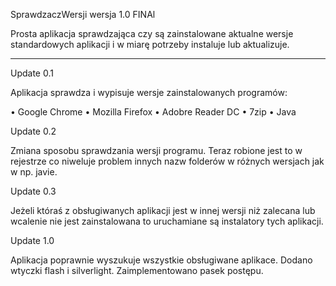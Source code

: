 ﻿SprawdzaczWersji wersja 1.0 FINAl

Prosta aplikacja sprawdzająca czy są zainstalowane aktualne wersje standardowych aplikacji i w miarę potrzeby instaluje lub aktualizuje.

------------------------------------------------------------------------------------------------------------------------------------------

Update 0.1 

Aplikacja sprawdza i wypisuje wersje zainstalowanych programów:

• Google Chrome
• Mozilla Firefox
• Adobre Reader DC
• 7zip
• Java

Update 0.2 

Zmiana sposobu sprawdzania wersji programu. Teraz robione jest to w rejestrze co niweluje problem innych nazw folderów w różnych wersjach jak w np. javie.

Update 0.3

Jeżeli któraś z obsługiwanych aplikacji jest w innej wersji niż zalecana lub wcalenie nie jest zainstalowana to uruchamiane są instalatory tych aplikacji.

Update 1.0

Aplikacja poprawnie wyszukuje wszystkie obsługiwane aplikace. Dodano wtyczki flash i silverlight. Zaimplementowano pasek postępu.
